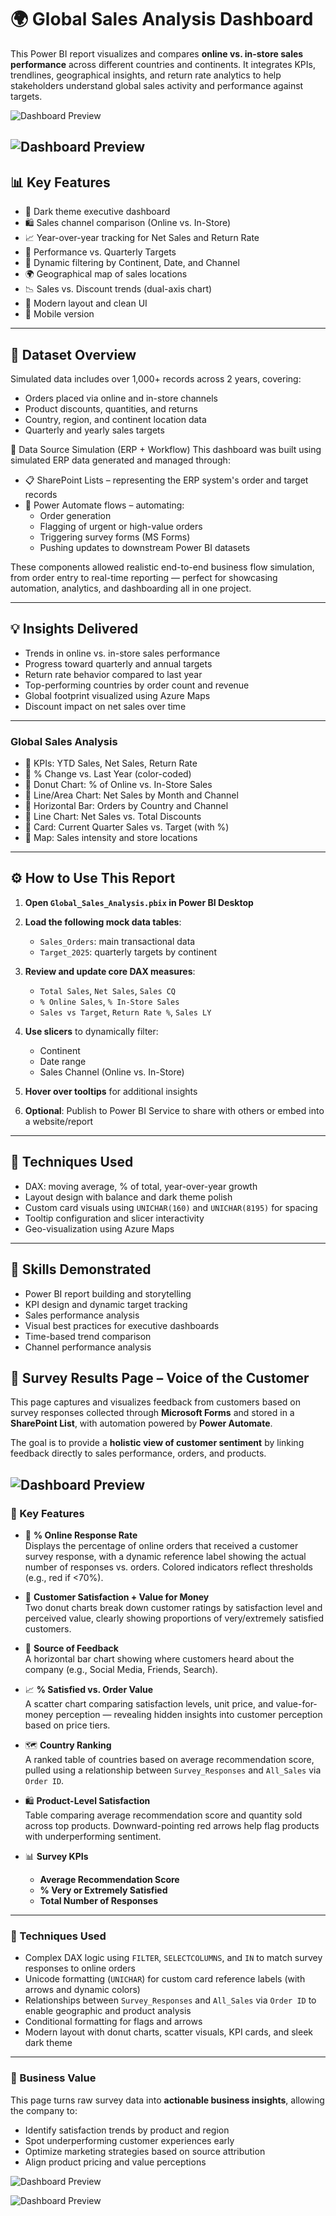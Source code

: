# 🌍 Global Sales Analysis Dashboard

This Power BI report visualizes and compares **online vs. in-store sales performance** across different countries and continents. It integrates KPIs, trendlines, geographical insights, and return rate analytics to help stakeholders understand global sales activity and performance against targets.

![Dashboard Preview](media/Global_Sales_Analysis.png)


![Dashboard Preview](media/Mobile.png)
---

## 📊 Key Features

- 🌙 Dark theme executive dashboard
- 🛍️ Sales channel comparison (Online vs. In-Store)
- 📈 Year-over-year tracking for Net Sales and Return Rate
- 🎯 Performance vs. Quarterly Targets
- 🔎 Dynamic filtering by Continent, Date, and Channel
- 🌍 Geographical map of sales locations
- 📉 Sales vs. Discount trends (dual-axis chart)
- 🎨 Modern layout and clean UI
- 📱 Mobile version 

---

## 📁 Dataset Overview

Simulated data includes over 1,000+ records across 2 years, covering:

- Orders placed via online and in-store channels
- Product discounts, quantities, and returns
- Country, region, and continent location data
- Quarterly and yearly sales targets

🔁 Data Source Simulation (ERP + Workflow)
This dashboard was built using simulated ERP data generated and managed through:
- 📋 SharePoint Lists – representing the ERP system's order and target records
- 🤖 Power Automate flows – automating:
  - Order generation
  - Flagging of urgent or high-value orders
  - Triggering survey forms (MS Forms)
  - Pushing updates to downstream Power BI datasets

These components allowed realistic end-to-end business flow simulation, from order entry to real-time reporting — perfect for showcasing automation, analytics, and dashboarding all in one project.

---

## 💡 Insights Delivered

- Trends in online vs. in-store sales performance
- Progress toward quarterly and annual targets
- Return rate behavior compared to last year
- Top-performing countries by order count and revenue
- Global footprint visualized using Azure Maps
- Discount impact on net sales over time

---

### **Global Sales Analysis**

- 🔹 KPIs: YTD Sales, Net Sales, Return Rate
- 🔹 % Change vs. Last Year (color-coded)
- 🔹 Donut Chart: % of Online vs. In-Store Sales
- 🔹 Line/Area Chart: Net Sales by Month and Channel
- 🔹 Horizontal Bar: Orders by Country and Channel
- 🔹 Line Chart: Net Sales vs. Total Discounts
- 🔹 Card: Current Quarter Sales vs. Target (with %)
- 🔹 Map: Sales intensity and store locations

---

## ⚙️ How to Use This Report

1. **Open `Global_Sales_Analysis.pbix` in Power BI Desktop**

2. **Load the following mock data tables**:
   - `Sales_Orders`: main transactional data
   - `Target_2025`: quarterly targets by continent

3. **Review and update core DAX measures**:
   - `Total Sales`, `Net Sales`, `Sales CQ`
   - `% Online Sales`, `% In-Store Sales`
   - `Sales vs Target`, `Return Rate %`, `Sales LY`

4. **Use slicers** to dynamically filter:
   - Continent
   - Date range
   - Sales Channel (Online vs. In-Store)

5. **Hover over tooltips** for additional insights

6. **Optional**: Publish to Power BI Service to share with others or embed into a website/report

---

## 🧪 Techniques Used

- DAX: moving average, % of total, year-over-year growth
- Layout design with balance and dark theme polish
- Custom card visuals using `UNICHAR(160)` and `UNICHAR(8195)` for spacing
- Tooltip configuration and slicer interactivity
- Geo-visualization using Azure Maps

---

## 🚀 Skills Demonstrated

- Power BI report building and storytelling
- KPI design and dynamic target tracking
- Sales performance analysis
- Visual best practices for executive dashboards
- Time-based trend comparison
- Channel performance analysis

## 📝 Survey Results Page – Voice of the Customer

This page captures and visualizes feedback from customers based on survey responses collected through **Microsoft Forms** and stored in a **SharePoint List**, with automation powered by **Power Automate**.

The goal is to provide a **holistic view of customer sentiment** by linking feedback directly to sales performance, orders, and products.

![Dashboard Preview](media/Survey_Responses.png)
---

### 🎯 Key Features

- 🔁 **% Online Response Rate**  
  Displays the percentage of online orders that received a customer survey response, with a dynamic reference label showing the actual number of responses vs. orders. Colored indicators reflect thresholds (e.g., red if <70%).

- 🌟 **Customer Satisfaction + Value for Money**  
  Two donut charts break down customer ratings by satisfaction level and perceived value, clearly showing proportions of very/extremely satisfied customers.

- 💬 **Source of Feedback**  
  A horizontal bar chart showing where customers heard about the company (e.g., Social Media, Friends, Search).

- 📈 **% Satisfied vs. Order Value**  
  A scatter chart comparing satisfaction levels, unit price, and value-for-money perception — revealing hidden insights into customer perception based on price tiers.

- 🗺️ **Country Ranking**  
  A ranked table of countries based on average recommendation score, pulled using a relationship between `Survey_Responses` and `All_Sales` via `Order ID`.

- 🛍️ **Product-Level Satisfaction**  
  Table comparing average recommendation score and quantity sold across top products. Downward-pointing red arrows help flag products with underperforming sentiment.

- 📊 **Survey KPIs**  
  - **Average Recommendation Score**  
  - **% Very or Extremely Satisfied**  
  - **Total Number of Responses**

---

### 🧠 Techniques Used

- Complex DAX logic using `FILTER`, `SELECTCOLUMNS`, and `IN` to match survey responses to online orders  
- Unicode formatting (`UNICHAR`) for custom card reference labels (with arrows and dynamic colors)  
- Relationships between `Survey_Responses` and `All_Sales` via `Order ID` to enable geographic and product analysis  
- Conditional formatting for flags and arrows  
- Modern layout with donut charts, scatter visuals, KPI cards, and sleek dark theme

---

### 📌 Business Value

This page turns raw survey data into **actionable business insights**, allowing the company to:

- Identify satisfaction trends by product and region  
- Spot underperforming customer experiences early  
- Optimize marketing strategies based on source attribution  
- Align product pricing and value perceptions

![Dashboard Preview](media/MS_Forms_Survey.gif)

![Dashboard Preview](media/Flow.png)
